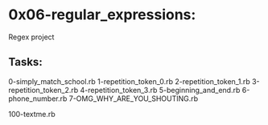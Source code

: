 # 0x06-regular_expressions:

Regex project

## Tasks:

0-simply_match_school.rb
1-repetition_token_0.rb
2-repetition_token_1.rb
3-repetition_token_2.rb
4-repetition_token_3.rb
5-beginning_and_end.rb
6-phone_number.rb
7-OMG_WHY_ARE_YOU_SHOUTING.rb

100-textme.rb
